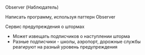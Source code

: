 Observer (Наблюдатель)

Написать программу, используя паттерн Observer

Сервис предупреждения о штормах
* Может извещать подписчиков о наступлении шторма
* Разные подписчики - школы, аэропорт, дорожные службы реагируют на разный уровень предупреждения
